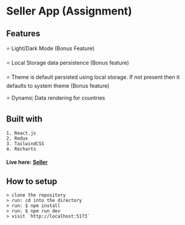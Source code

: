 # Seller App (Assignment)

## Features

⭐ Light/Dark Mode (Bonus Feature)

⭐ Local Storage data persistence (Bonus feature)

⭐ Theme is default persisted using local storage. If not present then it defaults to system theme (Bonus feature)

⭐ Dynamic Data rendering for countries

## Built with

    1. React.js
    2. Redux
    3. TailwindCSS
    4. Recharts

#### Live here: [Seller](https://seller-app-flax.vercel.app/dashboard)

## How to setup

```
> clone the repository
> run: cd into the directory
> run: $ npm install
> run: $ npm run dev
> visit `http://localhost:5173`
```
